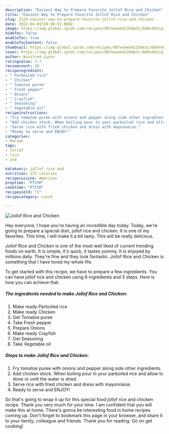 ```yaml
---
description: "Easiest Way to Prepare Favorite Jollof Rice and Chicken"
title: "Easiest Way to Prepare Favorite Jollof Rice and Chicken"
slug: 2229-easiest-way-to-prepare-favorite-jollof-rice-and-chicken
date: 2022-04-01T20:50:57.088Z
image: https://img-global.cpcdn.com/recipes/d07eaaeb412b9e3c/680x482cq70/jollof-rice-and-chicken-recipe-main-photo.jpg
hideToc: false
enableToc: true
enableTocContent: false
thumbnail: https://img-global.cpcdn.com/recipes/d07eaaeb412b9e3c/680x482cq70/jollof-rice-and-chicken-recipe-main-photo.jpg
cover: https://img-global.cpcdn.com/recipes/d07eaaeb412b9e3c/680x482cq70/jollof-rice-and-chicken-recipe-main-photo.jpg
author: Winifred Lyons
ratingvalue: 3.7
reviewcount: 18
recipeingredient:
- " Parboiled rice"
- " Chicken"
- " Tomatoe puree"
- " Fresh pepper"
- " Onions"
- " Crayfish"
- " Seasoning"
- " Vegetable oil"
recipeinstructions:
- "Fry tomatoe puree with onions and pepper along side other ingredients."
- "Add chicken stock. When boiling pour in your parboiled rice and allow to done or until the water is dried."
- "Serve rice with fried chicken and dress with mayonnaise."
- "Ready to serve and ENJOY!"
categories:
- Recipe
tags:
- jollof
- rice
- and

katakunci: jollof rice and 
nutrition: 172 calories
recipecuisine: American
preptime: "PT15M"
cooktime: "PT31M"
recipeyield: "1"
recipecategory: Lunch

---
```



![Jollof Rice and Chicken](https://img-global.cpcdn.com/recipes/d07eaaeb412b9e3c/680x482cq70/jollof-rice-and-chicken-recipe-main-photo.jpg)

Hey everyone, I hope you're having an incredible day today. Today, we're going to prepare a special dish, jollof rice and chicken. It is one of my favorites. This time, I will make it a bit tasty. This will be really delicious.

Jollof Rice and Chicken is one of the most well liked of current trending foods on earth. It is simple, it's quick, it tastes yummy. It is enjoyed by millions daily. They're fine and they look fantastic. Jollof Rice and Chicken is something that I have loved my whole life.




To get started with this recipe, we have to prepare a few ingredients. You can have jollof rice and chicken using 8 ingredients and 3 steps. Here is how you can achieve that.

<!--inarticleads1-->

##### The ingredients needed to make Jollof Rice and Chicken:

1. Make ready  Parboiled rice
1. Make ready  Chicken
1. Get  Tomatoe puree
1. Take  Fresh pepper
1. Prepare  Onions
1. Make ready  Crayfish
1. Get  Seasoning
1. Take  Vegetable oil




<!--inarticleads2-->

##### Steps to make Jollof Rice and Chicken:

1. Fry tomatoe puree with onions and pepper along side other ingredients.
1. Add chicken stock. When boiling pour in your parboiled rice and allow to done or until the water is dried.
1. Serve rice with fried chicken and dress with mayonnaise.
1. Ready to serve and ENJOY!



So that's going to wrap it up for this special food jollof rice and chicken recipe. Thank you very much for your time. I am confident that you will make this at home. There's gonna be interesting food in home recipes coming up. Don't forget to bookmark this page in your browser, and share it to your family, colleague and friends. Thank you for reading. Go on get cooking!
